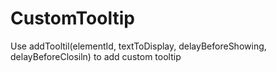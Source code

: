 # CustomTooltip

Use addTooltil(elementId, textToDisplay, delayBeforeShowing, delayBeforeClosiln) to add custom tooltip
